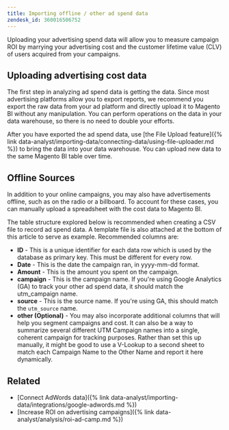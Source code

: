 ```yaml
---
title: Importing offline / other ad spend data
zendesk_id: 360016506752
---
```


Uploading your advertising spend data will allow you to measure campaign ROI by marrying your advertising cost and the customer lifetime value (CLV) of users acquired from your campaigns.

## Uploading advertising cost data

The first step in analyzing ad spend data is getting the data. Since most advertising platforms allow you to export reports, we recommend you export the raw data from your ad platform and directly upload it to Magento BI without any manipulation. You can perform operations on the data in your data warehouse, so there is no need to double your efforts.

After you have exported the ad spend data, use [the File Upload feature]({% link data-analyst/importing-data/connecting-data/using-file-uploader.md %}) to bring the data into your data warehouse. You can upload new data to the same Magento BI table over time.

## Offline Sources

In addition to your online campaigns, you may also have advertisements offline, such as on the radio or a billboard. To account for these cases, you can manually upload a spreadsheet with the cost data to Magento BI.

The table structure explored below is recommended when creating a CSV file to record ad spend data. A template file is also attached at the bottom of this article to serve as example. Recommended columns are:

* **ID** - This is a unique identifier for each data row which is used by the database as primary key. This must be different for every row.
* **Date** - This is the date the campaign ran, in yyyy-mm-dd format.
* **Amount** - This is the amount you spent on the campaign.
* **campaign** - This is the campaign name. If you\'re using Google Analytics (GA) to track your other ad spend data, it should match the utm\_campaign name.
* **source** -  This is the source name. If you\'re using GA, this should match the `utm_source` name.
* **other (Optional)** - You may also incorporate additional columns that will help you segment campaigns and cost. It can also be a way to summarize several different UTM Campaign names into a single, coherent campaign for tracking purposes. Rather than set this up manually, it might be good to use a V-Lookup to a second sheet to match each Campaign Name to the Other Name and report it here dynamically.

## Related

* [Connect AdWords data]({% link data-analyst/importing-data/integrations/google-adwords.md %})
* [Increase ROI on advertising campaigns]({% link data-analyst/analysis/roi-ad-camp.md %})

